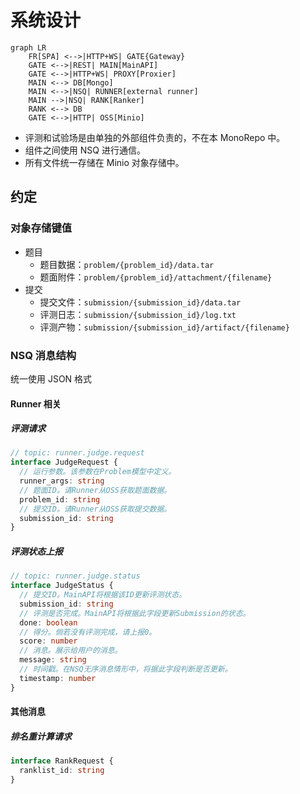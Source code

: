 # 系统设计

```mermaid
graph LR
    FR[SPA] <-->|HTTP+WS| GATE{Gateway}
    GATE <-->|REST| MAIN[MainAPI]
    GATE <-->|HTTP+WS| PROXY[Proxier]
    MAIN <--> DB[Mongo]
    MAIN <-->|NSQ| RUNNER[external runner]
    MAIN -->|NSQ| RANK[Ranker]
    RANK <--> DB
    GATE <-->|HTTP| OSS[Minio]
```

- 评测和试验场是由单独的外部组件负责的，不在本 MonoRepo 中。
- 组件之间使用 NSQ 进行通信。
- 所有文件统一存储在 Minio 对象存储中。

## 约定

### 对象存储键值

- 题目
  - 题目数据：`problem/{problem_id}/data.tar`
  - 题面附件：`problem/{problem_id}/attachment/{filename}`
- 提交
  - 提交文件：`submission/{submission_id}/data.tar`
  - 评测日志：`submission/{submission_id}/log.txt`
  - 评测产物：`submission/{submission_id}/artifact/{filename}`

### NSQ 消息结构

统一使用 JSON 格式

#### Runner 相关

##### 评测请求

```ts
// topic: runner.judge.request
interface JudgeRequest {
  // 运行参数。该参数在Problem模型中定义。
  runner_args: string
  // 题面ID。请Runner从OSS获取题面数据。
  problem_id: string
  // 提交ID。请Runner从OSS获取提交数据。
  submission_id: string
}
```

##### 评测状态上报

```ts
// topic: runner.judge.status
interface JudgeStatus {
  // 提交ID。MainAPI将根据该ID更新评测状态。
  submission_id: string
  // 评测是否完成。MainAPI将根据此字段更新Submission的状态。
  done: boolean
  // 得分。倘若没有评测完成，请上报0。
  score: number
  // 消息。展示给用户的消息。
  message: string
  // 时间戳。在NSQ无序消息情形中，将据此字段判断是否更新。
  timestamp: number
}
```

#### 其他消息

##### 排名重计算请求

```ts
interface RankRequest {
  ranklist_id: string
}
```
